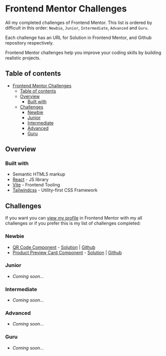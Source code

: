 # Frontend Mentor Challenges

All my completed challenges of Frontend Mentor. This list is ordered by difficult in this order: `Newbie`, `Junior`, `Intermediate`, `Advanced` and `Guru`.

Each challenge has an URL for Solution in Frontend Mentor, and Github repository respectively.

Frontend Mentor challenges help you improve your coding skills by building realistic projects.

## Table of contents

- [Frontend Mentor Challenges](#frontend-mentor-challenges)
  - [Table of contents](#table-of-contents)
  - [Overview](#overview)
    - [Built with](#built-with)
  - [Challenges](#challenges)
    - [Newbie](#newbie)
    - [Junior](#junior)
    - [Intermediate](#intermediate)
    - [Advanced](#advanced)
    - [Guru](#guru)

## Overview

### Built with

- Semantic HTML5 markup
- [React](https://reactjs.org/) - JS library
- [Vite](https://vitejs.dev) - Frontend Tooling
- [Tailwindcss](https://tailwindcss.com) - Utility-first CSS Framework

## Challenges

If you want you can [view my profile](https://www.frontendmentor.io/profile/Ciensprog) in Frontend Mentor with my all challenges or if you prefer this is my list of challenges completed:

### Newbie

- [QR Code Component](https://ciensprog.github.io/FM-001-QR-code-component/) - [Solution](https://www.frontendmentor.io/solutions/qr-code-component-jleqdwHF8k) | [Github](https://github.com/Ciensprog/FM-001-QR-code-component)
- [Product Preview Card Component](https://ciensprog.github.io/FM-002-Product-Preview-Card-Component/) - [Solution](https://www.frontendmentor.io/solutions/product-preview-card-component-riJ8h4-u8Z) | [Github](https://github.com/Ciensprog/FM-002-Product-Preview-Card-Component)

### Junior

- _Coming soon..._

### Intermediate

- _Coming soon..._

### Advanced

- _Coming soon..._

### Guru

- _Coming soon..._
